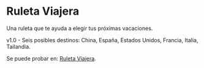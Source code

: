 # Ruleta Viajera

Una ruleta que te ayuda a elegir tus próximas vacaciones.

v1.0 - Seis posibles destinos: China, España, Estados Unidos, Francia, Italia, Tailandia.

Se puede probar en: [Ruleta Viajera](https://hectorconte.github.io/ruleta-viajera/).
